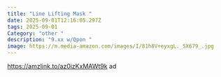 ```yaml
---
title: "Line Lifting Mask "
date: 2025-09-01T12:16:05.297Z
tags: 2025-09-01
Category: "other "
description: "9.xx w/Qpon "
image: https://m.media-amazon.com/images/I/81h8V+eyxgL._SX679_.jpg
---
```

https://amzlink.to/az0izKxMAWt9k ad